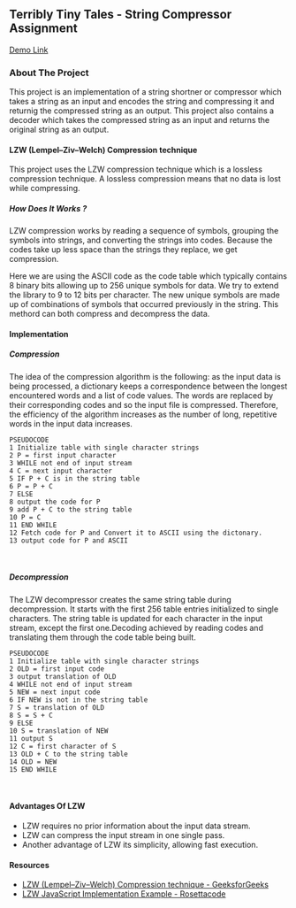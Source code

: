 ## Terribly Tiny Tales - String Compressor Assignment

<a href="https://vaidikkamde.github.io/Terribly-Tiny-Tales-String-Compressor-Assignment/" target="_blank">Demo Link</a>
### About The Project

This project is an implementation of a string shortner or compressor which takes a string as an input and encodes the string and compressing it and returnig the compressed string as an output. This project also contains a decoder which takes the compressed string as an input and returns the original string as an output.

#### LZW (Lempel–Ziv–Welch) Compression technique

This project uses the LZW compression technique which is a lossless compression technique. A lossless compression means that no data is lost while compressing.

##### How Does It Works ?

LZW compression works by reading a sequence of symbols, grouping the symbols into strings, and converting the strings into codes. Because the codes take up less space than the strings they replace, we get compression.

Here we are using the ASCII code as the code table which typically contains 8 binary bits allowing up to 256 unique symbols for data. We try to extend the library to 9 to 12 bits per character. The new unique symbols are made up of combinations of symbols that occurred previously in the string. This methord can both compress and decompress the data.
</br>

#### Implementation

##### Compression

The idea of the compression algorithm is the following: as the input data is being processed, a dictionary keeps a correspondence between the longest encountered words and a list of code values. The words are replaced by their corresponding codes and so the input file is compressed. Therefore, the efficiency of the algorithm increases as the number of long, repetitive words in the input data increases.
```
PSEUDOCODE
1 Initialize table with single character strings
2 P = first input character
3 WHILE not end of input stream
4 C = next input character
5 IF P + C is in the string table
6 P = P + C
7 ELSE
8 output the code for P
9 add P + C to the string table
10 P = C
11 END WHILE
12 Fetch code for P and Convert it to ASCII using the dictonary.
13 output code for P and ASCII
```
</br>

##### Decompression

The LZW decompressor creates the same string table during decompression. It starts with the first 256 table entries initialized to single characters. The string table is updated for each character in the input stream, except the first one.Decoding achieved by reading codes and translating them through the code table being built.

```
PSEUDOCODE
1 Initialize table with single character strings
2 OLD = first input code
3 output translation of OLD
4 WHILE not end of input stream
5 NEW = next input code
6 IF NEW is not in the string table
7 S = translation of OLD
8 S = S + C
9 ELSE
10 S = translation of NEW
11 output S
12 C = first character of S
13 OLD + C to the string table
14 OLD = NEW
15 END WHILE
```
</br>

#### Advantages Of LZW

- LZW requires no prior information about the input data stream.
- LZW can compress the input stream in one single pass.
- Another advantage of LZW its simplicity, allowing fast execution.
  </br>

#### Resources

- [LZW (Lempel–Ziv–Welch) Compression technique - GeeksforGeeks](https://www.geeksforgeeks.org/lzw-lempel-ziv-welch-compression-technique/#:~:text=LZW%20Decompression,stream%2C%20except%20the%20first%20one.)
- [LZW JavaScript Implementation Example - Rosettacode](http://rosettacode.org/wiki/LZW_compression#JavaScript)
